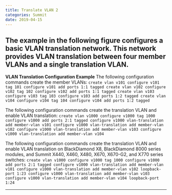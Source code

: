 ```yaml
---
title: Translate VLAN 2
categories: Summit
date: 2019-04-15
---
```


The example in the following figure configures a basic VLAN translation network. This network provides VLAN translation between four member VLANs and a single translation VLAN.
-----


**VLAN Translation Configuration Example**
The following configuration commands create the member VLANs:
`create vlan v101
configure v101 tag 101
configure v101 add ports 1:1 tagged
create vlan v102
configure v102 tag 102
configure v102 add ports 1:1 tagged
create vlan v103
configure v103 tag 103
configure v103 add ports 1:2 tagged
create vlan v104
configure v104 tag 104
configure v104 add ports 1:2 tagged`

The following configuration commands create the translation VLAN and enable VLAN translation:
`create vlan v1000
configure v1000 tag 1000
configure v1000 add ports 2:1 tagged
configure v1000 vlan-translation add member-vlan v101
configure v1000 vlan-translation add member-vlan v102
configure v1000 vlan-translation add member-vlan v103
configure v1000 vlan-translation add member-vlan v104`

The following configuration commands create the translation VLAN and enable VLAN translation on BlackDiamond X8, BlackDiamond 8000 series modules, and Summit X440, X460, X480, X670, X670-G2, and X770 series switches:
`create vlan v1000
configure v1000 tag 1000
configure v1000 add ports 2:1 tagged
configure v1000 vlan-translation add member-vlan v101
configure v1000 vlan-translation add member-vlan v102 loopback-port 1:23
configure v1000 vlan-translation add member-vlan v103
configure v1000 vlan-translation add member-vlan v104 loopback-port 1:24`

-----